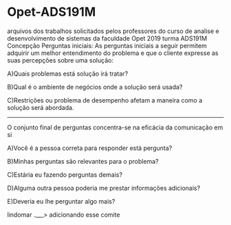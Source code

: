 # Opet-ADS191M
arquivos dos trabalhos solicitados pelos professores do curso de analise e desenvolvimento de sistemas da faculdade Opet 2019 turma ADS191M
Concepção
Perguntas iniciais:
As perguntas iniciais a seguir permitem adquirir um melhor entendimento do problema e que o cliente expresse as suas percepções sobre uma solução:

A)Quais problemas está solução irá tratar?

B)Qual é o ambiente de negócios onde a solução será usada?

C)Restrições ou problema de desempenho afetam a maneira como a solução será abordada.

------------------------------------------------------------------------------------------------------------------------------------------
O conjunto final de perguntas concentra-se na eficácia da comunicação em si

A)Você é a pessoa correta para responder está pergunta?

B)Minhas perguntas são relevantes para o problema?

C)Estária eu fazendo perguntas demais?

D)Alguma outra pessoa poderia me prestar informações adicionais?

E)Deveria eu lhe perguntar algo mais?



lindomar .___> adicionando esse comite
